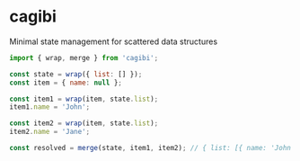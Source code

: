 # cagibi

Minimal state management for scattered data structures


```js
import { wrap, merge } from 'cagibi';

const state = wrap({ list: [] });
const item = { name: null };

const item1 = wrap(item, state.list);
item1.name = 'John';

const item2 = wrap(item, state.list);
item2.name = 'Jane';

const resolved = merge(state, item1, item2); // { list: [{ name: 'John'}, { name: 'Jane'}]}
```